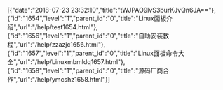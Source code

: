 [{"date":"2018-07-23 23:32:10","title":"tWJPAO9lvS3burKJvQn6JA=="},{"id":"1654","level":"1","parent_id":"0","title":"Linux面板介绍","url":"/help/test1654.html"},{"id":"1656","level":"1","parent_id":"0","title":"自助安装教程","url":"/help/zzazjc1656.html"},{"id":"1657","level":"1","parent_id":"0","title":"Linux面板命令大全","url":"/help/Linuxmbmldq1657.html"},{"id":"1658","level":"1","parent_id":"0","title":"源码厂商合作","url":"/help/ymcshz1658.html"}]